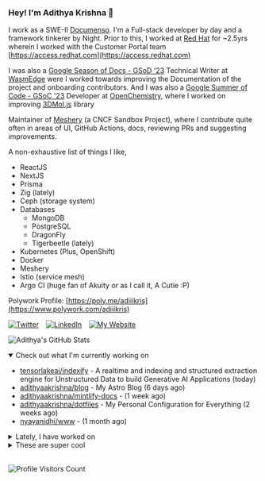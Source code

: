 ### Hey! I'm Adithya Krishna 👋
  
I work as a SWE-II [Documenso](https://documenso.com). I'm a Full-stack developer by day and a framework tinkerer by Night. Prior to this, I worked at [Red Hat](https://redhat.com) for ~2.5yrs wherein I worked with the Customer Portal team [https://access.redhat.com](https://access.redhat.com)

I was also a [Google Season of Docs - GSoD '23](https://developers.google.com/season-of-docs) Technical Writer at [WasmEdge](https://github.com/WasmEdge) were I worked towards improving the Documentation of the project and onboarding contributors. And I was also a [Google Summer of Code - GSoC '23](https://summerofcode.withgoogle.com/) Developer at [OpenChemistry](https://openchemistry.org), where I worked on improving [3DMol.js](https://github.com/3dmol/3Dmol.js) library

Maintainer of [Meshery](https://github.com/meshery) (a CNCF Sandbox Project), where I contribute quite often in areas of UI, GitHub Actions, docs, reviewing PRs and suggesting improvements.

A non-exhaustive list of things I like,

- ReactJS
- NextJS
- Prisma
- Zig (lately)
- Ceph (storage system)
- Databases
  - MongoDB
  - PostgreSQL
  - DragonFly
  - Tigerbeetle (lately)
- Kubernetes (Plus, OpenShift)
- Docker
- Meshery
- Istio (service mesh)
- Argo CI (huge fan of Akuity or as I call it, A Cutie :P)

Polywork Profile: [https://poly.me/adiiikris](https://www.polywork.com/adiiikris)

[![Twitter](https://img.shields.io/badge/-@adii_kris-%231DA1F2?style=for-the-badge&logo=twitter&logoColor=ffffff)](https:/twitter.adikris.in) &ensp;
[![LinkedIn](https://img.shields.io/badge/-Adithya%20Krishna-%230A67C3?style=for-the-badge&logo=linkedin&logoColor=ffffff)](https://linkedin.adikris.in/) &ensp;
[![My Website](https://img.shields.io/badge/-My%20Website-%230A67C3?style=for-the-badge)](https://adikris.in/)



![Adithya's GitHub Stats](https://github-readme-stats.vercel.app/api?username=adithyaakrishna&show_icons=true&hide_border=true&title_color=fff&icon_color=79ff97&text_color=9f9f9f&bg_color=151515)


<details open="true">
  <summary>Check out what I'm currently working on</summary>
  
  - [tensorlakeai/indexify](https://github.com/tensorlakeai/indexify) - A realtime and indexing and structured extraction engine for Unstructured Data to build Generative AI Applications (today)
  - [adithyaakrishna/blog](https://github.com/adithyaakrishna/blog) - My Astro Blog (6 days ago)
  - [adithyaakrishna/mintlify-docs](https://github.com/adithyaakrishna/mintlify-docs) -  (1 week ago)
  - [adithyaakrishna/dotfiles](https://github.com/adithyaakrishna/dotfiles) - My Personal Configuration for Everything (2 weeks ago)
  - [nyayanidhi/www](https://github.com/nyayanidhi/www) -  (1 month ago)
</details>

<details>
  <summary>Lately, I have worked on</summary>
  
  - [feat: extraction graph and sub extraction graph pages](https://github.com/tensorlakeai/indexify/pull/711) on [tensorlakeai/indexify](https://github.com/tensorlakeai/indexify) (1 week ago)
  - [feat: update extractors page ui and fix rendering of data](https://github.com/tensorlakeai/indexify/pull/704) on [tensorlakeai/indexify](https://github.com/tensorlakeai/indexify) (1 week ago)
  - [chore: update imports to commonjs](https://github.com/tensorlakeai/indexify/pull/697) on [tensorlakeai/indexify](https://github.com/tensorlakeai/indexify) (1 week ago)
  - [chore: move js file for actions](https://github.com/tensorlakeai/indexify/pull/696) on [tensorlakeai/indexify](https://github.com/tensorlakeai/indexify) (1 week ago)
  - [feat: add infobox for text and updated table stylings](https://github.com/tensorlakeai/indexify/pull/684) on [tensorlakeai/indexify](https://github.com/tensorlakeai/indexify) (2 weeks ago)
</details>

<details>
  <summary>These are super cool</summary>
  
  - [jla524/fromthetensor](https://github.com/jla524/fromthetensor) - From the Tensor to Stable Diffusion, a rough outline for a 9 week course. (1 day ago)
  - [e2b-dev/code-interpreter](https://github.com/e2b-dev/code-interpreter) - Python &amp; JS/TS SDK for adding code interpreting to your AI app  (5 days ago)
  - [joswayski/averagedatabase](https://github.com/joswayski/averagedatabase) - The only database built from the ground up for the average developer. (5 days ago)
  - [ZeroThreshold/oraapp](https://github.com/ZeroThreshold/oraapp) - The frontend for offroad academies (6 days ago)
  - [SciPhi-AI/R2R](https://github.com/SciPhi-AI/R2R) - production-ready RAG engine with a sh*t ton of features. (1 week ago)
</details>

<br> 

![Profile Visitors Count](https://profile-counter.glitch.me/adithyaakrishna/count.svg)
